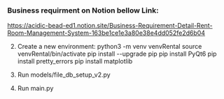 ### Business requirment on Notion bellow Link:
https://acidic-bead-ed1.notion.site/Business-Requirement-Detail-Rent-Room-Management-System-163be1ce1e3a80e38e4dd052fe2d6b04

2. Create a new environment:
   python3 -m venv venvRental
   source venvRental/bin/activate
   pip install --upgrade pip
   pip install PyQt6
   pip install pretty_errors
   pip install matplotlib

3. Run 
   models/file_db_setup_v2.py   
   
4. Run 
   main.py
      
